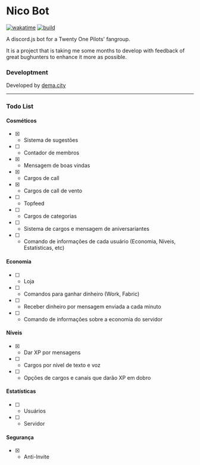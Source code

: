 # Nico Bot
[![wakatime](https://wakatime.com/badge/github/jurgenjacobsen/nico.svg)](https://wakatime.com/badge/github/jurgenjacobsen/nico)
[![build](https://img.shields.io/github/checks-status/jurgenjacobsen/nico/main?style=flat-square)](https://img.shields.io/github/checks-status/jurgenjacobsen/nico/main)

A discord.js bot for a Twenty One Pilots' fangroup.

It is a project that is taking me some months to develop with feedback of great bughunters to enhance it more as possible.

### Developtment
Developed by [dema.city](https://dema.city/join)

___
### Todo List
#### Cosméticos

- [X] - Sistema de sugestões
- [ ] - Contador de membros
- [X] - Mensagem de boas vindas
- [X] - Cargos de call
- [X] - Cargos de call de vento
- [ ] - Topfeed
- [ ] - Cargos de categorias
- [ ] - Sistema de cargos e mensagem de aniversariantes
- [ ] - Comando de informações de cada usuário (Economia, Níveis, Estatísticas, etc)

#### Economia

- [ ] - Loja
- [ ] - Comandos para ganhar dinheiro (Work, Fabric)
- [ ] - Receber dinheiro por mensagem enviada a cada minuto
- [ ] - Comando de informações sobre a economia do servidor

#### Níveis

- [X] - Dar XP por mensagens 
- [ ] - Cargos por nível de texto e voz
- [ ] - Opções de cargos e canais que darão XP em dobro

#### Estatísticas

- [ ] - Usuários
- [ ] - Servidor

#### Segurança
- [X] - Anti-Invite